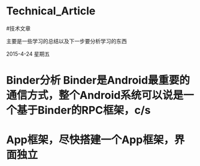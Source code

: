 # Technical_Article
#技术文章

主要是一些学习的总结以及下一步要分析学习的东西

2015-4-24 星期五

# Binder分析 Binder是Android最重要的通信方式，整个Android系统可以说是一个基于Binder的RPC框架，c/s

# App框架，尽快搭建一个App框架，界面独立

# 

